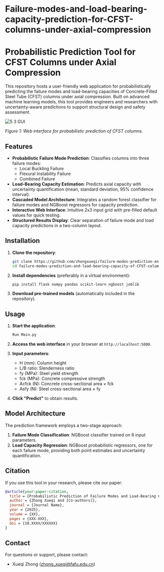 # Failure-modes-and-load-bearing-capacity-prediction-for-CFST-columns-under-axial-compression
# Probabilistic Prediction Tool for CFST Columns under Axial Compression

This repository hosts a user-friendly web application for probabilistically predicting the failure modes and load-bearing capacities of Concrete-Filled Steel Tube (CFST) columns under axial compression. Built on advanced machine learning models, this tool provides engineers and researchers with uncertainty-aware predictions to support structural design and safety assessment.

![5 3 GUI](https://github.com/user-attachments/assets/3acfc01c-a541-4eb7-a9ec-d548d7eaf3e7)

*Figure 1: Web interface for probabilistic prediction of CFST columns.*

## Features

- **Probabilistic Failure Mode Prediction**: Classifies columns into three failure modes:
  - Local Buckling Failure
  - Flexural Instability Failure
  - Combined Failure
- **Load-Bearing Capacity Estimation**: Predicts axial capacity with uncertainty quantification (mean, standard deviation, 95% confidence interval).
- **Cascaded Model Architecture**: Integrates a random forest classifier for failure modes and NGBoost regressors for capacity prediction.
- **Interactive Web Interface**: Intuitive 2x3 input grid with pre-filled default values for quick testing.
- **Structured Results Display**: Clear separation of failure mode and load capacity predictions in a two-column layout.

## Installation

1. **Clone the repository**:
   ```bash
   git clone https://github.com/zhongxueqi/failure-modes-prediction-and-load-bearing-capacity-of-CFST-columns-under-axial-compression.git
   cd failure-modes-prediction-and-load-bearing-capacity-of-CFST-columns-under-axial-compression
   ```

2. **Install dependencies** (preferably in a virtual environment):
   ```bash
   pip install flask numpy pandas scikit-learn ngboost joblib
   ```

3. **Download pre-trained models** (automatically included in the repository).

## Usage

1. **Start the application**:
   ```bash
   Run Main.py
   ```

2. **Access the web interface** in your browser at `http://localhost:5000`.

3. **Input parameters**:
   - H (mm): Column height
   - L/B ratio: Slenderness ratio
   - fy (MPa): Steel yield strength
   - fck (MPa): Concrete compressive strength
   - Acfck (N): Concrete cross-sectional area × fck
   - Asfy (N): Steel cross-sectional area × fy

4. **Click "Predict"** to obtain results.

## Model Architecture

The prediction framework employs a two-stage approach:
1. **Failure Mode Classification**: NGBoost classifier trained on 6 input parameters.
2. **Load Capacity Regression**: NGBoost probabilistic regressors, one for each failure mode, providing both point estimates and uncertainty quantification.


## Citation

If you use this tool in your research, please cite our paper:
```bibtex
@article{your-paper-citation,
  title = {Probabilistic Prediction of Failure Modes and Load-Bearing Capacity for CFST Columns under Axial Compression},
  author = {Zhong Xueqi and [Co-authors]},
  journal = {Journal Name},
  year = {2025},
  volume = {XX},
  pages = {XXX-XXX},
  doi = {10.XXXX/XXXXXX}
}
```

## Contact

For questions or support, please contact:
- Xueqi Zhong (zhong_xueqi@fafu.edu.cn)
